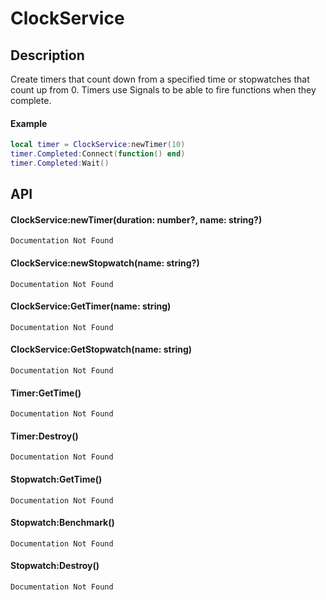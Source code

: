# ClockService

## Description

Create timers that count down from a specified time or stopwatches that count up from 0.
Timers use Signals to be able to fire functions when they complete.
	
#### Example

```lua
local timer = ClockService:newTimer(10)
timer.Completed:Connect(function() end)
timer.Completed:Wait()
```

## API

#### ClockService:newTimer(duration: number?, name: string?)
    Documentation Not Found

#### ClockService:newStopwatch(name: string?)
    Documentation Not Found

#### ClockService:GetTimer(name: string)
    Documentation Not Found

#### ClockService:GetStopwatch(name: string)
    Documentation Not Found

#### Timer:GetTime()
    Documentation Not Found

#### Timer:Destroy()
    Documentation Not Found
	
#### Stopwatch:GetTime()
    Documentation Not Found

#### Stopwatch:Benchmark()
    Documentation Not Found

#### Stopwatch:Destroy()
    Documentation Not Found
	